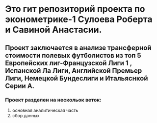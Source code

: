 # Это гит репозиторий проекта по эконометрике-1 Сулоева Роберта и Савиной Анастасии.
## Проект заключается в анализе трансферной стоимости полевых футболистов  из топ 5 Европейских лиг-Французской Лиги 1 , Испанской Ла Лиги, Английской Премьер Лиги, Немецкой Бундеслиги и Итальяснкой Серии А.

### Проект разделен на нескольок веток:
1) основная аналитическая часть 
2) сбор данных
